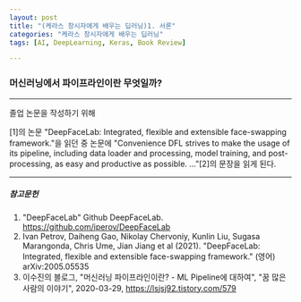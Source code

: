 ```yaml
---
layout: post
title: "(케라스 창시자에게 배우는 딥러닝)1. 서론"
categories: "케라스 창시자에게 배우는 딥러닝"
tags: [AI, DeepLearning, Keras, Book Review]

---
```




### 머신러닝에서 파이프라인이란 무엇일까?

---

졸업 논문을 작성하기 위해 

[DeepFaceLab]: https://github.com/iperov/DeepFaceLab

[1]의 논문 "DeepFaceLab: Integrated, flexible and extensible face-swapping framework."을 읽던 중 논문에 "Convenience DFL strives to make the usage of its pipeline, including data loader and processing, model training, and post-processing, as easy and productive as possible. ..."[2]의 문장을 읽게 된다. 



---

##### 참고문헌

1) "DeepFaceLab" Github DeepFaceLab. https://github.com/iperov/DeepFaceLab
2) Ivan Petrov, Daiheng Gao, Nikolay Chervoniy, Kunlin Liu, Sugasa Marangonda, Chris Ume, Jian Jiang et al (2021). "DeepFaceLab: Integrated, flexible and extensible face-swapping framework." (영어) arXiv:2005.05535
3)  이수진의 블로그, "머신러닝 파이프라인이란? - ML Pipeline에 대하여", "꿈 많은 사람의 이야기", 2020-03-29, https://lsjsj92.tistory.com/579

